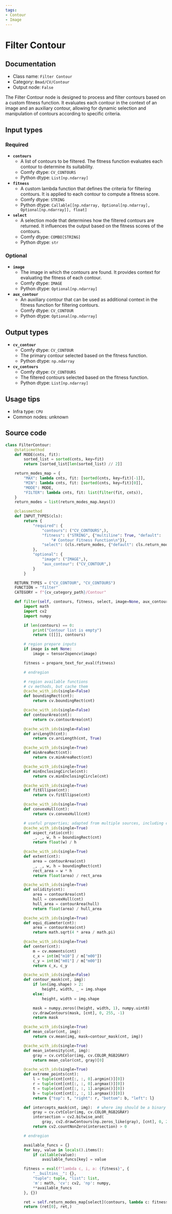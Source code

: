 ```yaml
---
tags:
- Contour
- Image
---
```


# Filter Contour
## Documentation
- Class name: `Filter Contour`
- Category: `Bmad/CV/Contour`
- Output node: `False`

The Filter Contour node is designed to process and filter contours based on a custom fitness function. It evaluates each contour in the context of an image and an auxiliary contour, allowing for dynamic selection and manipulation of contours according to specific criteria.
## Input types
### Required
- **`contours`**
    - A list of contours to be filtered. The fitness function evaluates each contour to determine its suitability.
    - Comfy dtype: `CV_CONTOURS`
    - Python dtype: `List[np.ndarray]`
- **`fitness`**
    - A custom lambda function that defines the criteria for filtering contours. It is applied to each contour to compute a fitness score.
    - Comfy dtype: `STRING`
    - Python dtype: `Callable[[np.ndarray, Optional[np.ndarray], Optional[np.ndarray]], float]`
- **`select`**
    - A selection mode that determines how the filtered contours are returned. It influences the output based on the fitness scores of the contours.
    - Comfy dtype: `COMBO[STRING]`
    - Python dtype: `str`
### Optional
- **`image`**
    - The image in which the contours are found. It provides context for evaluating the fitness of each contour.
    - Comfy dtype: `IMAGE`
    - Python dtype: `Optional[np.ndarray]`
- **`aux_contour`**
    - An auxiliary contour that can be used as additional context in the fitness function for filtering contours.
    - Comfy dtype: `CV_CONTOUR`
    - Python dtype: `Optional[np.ndarray]`
## Output types
- **`cv_contour`**
    - Comfy dtype: `CV_CONTOUR`
    - The primary contour selected based on the fitness function.
    - Python dtype: `np.ndarray`
- **`cv_contours`**
    - Comfy dtype: `CV_CONTOURS`
    - The filtered contours selected based on the fitness function.
    - Python dtype: `List[np.ndarray]`
## Usage tips
- Infra type: `CPU`
- Common nodes: unknown


## Source code
```python
class FilterContour:
    @staticmethod
    def MODE(cnts, fit):
        sorted_list = sorted(cnts, key=fit)
        return [sorted_list[len(sorted_list) // 2]]

    return_modes_map = {
        "MAX": lambda cnts, fit: [sorted(cnts, key=fit)[-1]],
        "MIN": lambda cnts, fit: [sorted(cnts, key=fit)[0]],
        "MODE": MODE,
        "FILTER": lambda cnts, fit: list(filter(fit, cnts)),
    }
    return_modes = list(return_modes_map.keys())

    @classmethod
    def INPUT_TYPES(cls):
        return {
            "required": {
                "contours": ("CV_CONTOURS",),
                "fitness": ("STRING", {"multiline": True, "default":
                    "# Contour Fitness Function\n"}),
                "select": (cls.return_modes, {"default": cls.return_modes[0]})
            },
            "optional": {
                "image": ("IMAGE",),
                "aux_contour": ("CV_CONTOUR",)
            }
        }

    RETURN_TYPES = ("CV_CONTOUR", "CV_CONTOURS")
    FUNCTION = "filter"
    CATEGORY = f"{cv_category_path}/Contour"

    def filter(self, contours, fitness, select, image=None, aux_contour=None):
        import math
        import cv2
        import numpy

        if len(contours) == 0:
            print("Contour list is empty")
            return ([[]], contours)

        # region prepare inputs
        if image is not None:
            image = tensor2opencv(image)

        fitness = prepare_text_for_eval(fitness)

        # endregion

        # region available functions
        # cv methods, but cache them
        @cache_with_ids(single=False)
        def boundingRect(cnt):
            return cv.boundingRect(cnt)

        @cache_with_ids(single=False)
        def contourArea(cnt):
            return cv.contourArea(cnt)

        @cache_with_ids(single=False)
        def arcLength(cnt):
            return cv.arcLength(cnt, True)

        @cache_with_ids(single=True)
        def minAreaRect(cnt):
            return cv.minAreaRect(cnt)

        @cache_with_ids(single=True)
        def minEnclosingCircle(cnt):
            return cv.minEnclosingCircle(cnt)

        @cache_with_ids(single=True)
        def fitEllipse(cnt):
            return cv.fitEllipse(cnt)

        @cache_with_ids(single=True)
        def convexHull(cnt):
            return cv.convexHull(cnt)

        # useful properties; adapted from multiple sources, including cv documentation
        @cache_with_ids(single=True)
        def aspect_ratio(cnt):
            _, _, w, h = boundingRect(cnt)
            return float(w) / h

        @cache_with_ids(single=True)
        def extent(cnt):
            area = contourArea(cnt)
            _, _, w, h = boundingRect(cnt)
            rect_area = w * h
            return float(area) / rect_area

        @cache_with_ids(single=True)
        def solidity(cnt):
            area = contourArea(cnt)
            hull = convexHull(cnt)
            hull_area = contourArea(hull)
            return float(area) / hull_area

        @cache_with_ids(single=True)
        def equi_diameter(cnt):
            area = contourArea(cnt)
            return math.sqrt(4 * area / math.pi)

        @cache_with_ids(single=True)
        def center(cnt):
            m = cv.moments(cnt)
            c_x = int(m["m10"] / m["m00"])
            c_y = int(m["m01"] / m["m00"])
            return c_x, c_y

        @cache_with_ids(single=False)
        def contour_mask(cnt, img):
            if len(img.shape) > 2:
                height, width, _ = img.shape
            else:
                height, width = img.shape

            mask = numpy.zeros((height, width, 1), numpy.uint8)
            cv.drawContours(mask, [cnt], 0, 255, -1)
            return mask

        @cache_with_ids(single=True)
        def mean_color(cnt, img):
            return cv.mean(img, mask=contour_mask(cnt, img))

        @cache_with_ids(single=True)
        def mean_intensity(cnt, img):
            gray = cv.cvtColor(img, cv.COLOR_RGB2GRAY)
            return mean_color(cnt, gray)[0]

        @cache_with_ids(single=True)
        def extreme_points(cnt):
            l = tuple(cnt[cnt[:, :, 0].argmin()][0])
            r = tuple(cnt[cnt[:, :, 0].argmax()][0])
            t = tuple(cnt[cnt[:, :, 1].argmin()][0])
            b = tuple(cnt[cnt[:, :, 1].argmax()][0])
            return {"top": t, "right": r, "bottom": b, "left": l}

        def intercepts_mask(cnt, img):  # where img should be a binary mask
            gray = cv.cvtColor(img, cv.COLOR_RGB2GRAY)
            intersection = cv2.bitwise_and(
                gray, cv2.drawContours(np.zeros_like(gray), [cnt], 0, 255, thickness=cv2.FILLED))
            return cv2.countNonZero(intersection) > 0

        # endregion

        available_funcs = {}
        for key, value in locals().items():
            if callable(value):
                available_funcs[key] = value

        fitness = eval(f"lambda c, i, a: {fitness}", {
            "__builtins__": {},
            "tuple": tuple, "list": list,
            'm': math, 'cv': cv2, 'np': numpy,
            **available_funcs
        }, {})

        ret = self.return_modes_map[select](contours, lambda c: fitness(c, image, aux_contour))
        return (ret[0], ret,)

```
